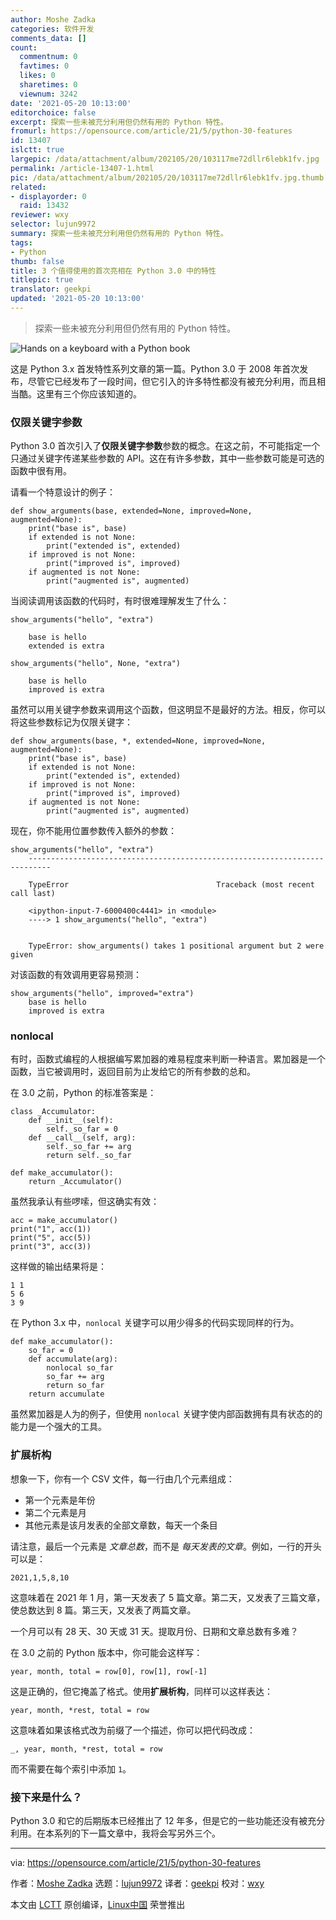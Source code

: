 ```yaml
---
author: Moshe Zadka
categories: 软件开发
comments_data: []
count:
  commentnum: 0
  favtimes: 0
  likes: 0
  sharetimes: 0
  viewnum: 3242
date: '2021-05-20 10:13:00'
editorchoice: false
excerpt: 探索一些未被充分利用但仍然有用的 Python 特性。
fromurl: https://opensource.com/article/21/5/python-30-features
id: 13407
islctt: true
largepic: /data/attachment/album/202105/20/103117me72dllr6lebk1fv.jpg
permalink: /article-13407-1.html
pic: /data/attachment/album/202105/20/103117me72dllr6lebk1fv.jpg.thumb.jpg
related:
- displayorder: 0
  raid: 13432
reviewer: wxy
selector: lujun9972
summary: 探索一些未被充分利用但仍然有用的 Python 特性。
tags:
- Python
thumb: false
title: 3 个值得使用的首次亮相在 Python 3.0 中的特性
titlepic: true
translator: geekpi
updated: '2021-05-20 10:13:00'
---
```



> 
> 探索一些未被充分利用但仍然有用的 Python 特性。
> 
> 
> 


![](/data/attachment/album/202105/20/103117me72dllr6lebk1fv.jpg "Hands on a keyboard with a Python book ")


这是 Python 3.x 首发特性系列文章的第一篇。Python 3.0 于 2008 年首次发布，尽管它已经发布了一段时间，但它引入的许多特性都没有被充分利用，而且相当酷。这里有三个你应该知道的。


### 仅限关键字参数


Python 3.0 首次引入了**仅限关键字参数**参数的概念。在这之前，不可能指定一个只通过关键字传递某些参数的 API。这在有许多参数，其中一些参数可能是可选的函数中很有用。


请看一个特意设计的例子：



```
def show_arguments(base, extended=None, improved=None, augmented=None):
    print("base is", base)
    if extended is not None:
        print("extended is", extended)
    if improved is not None:
        print("improved is", improved)
    if augmented is not None:
        print("augmented is", augmented)

```

当阅读调用该函数的代码时，有时很难理解发生了什么：



```
show_arguments("hello", "extra")

    base is hello
    extended is extra

show_arguments("hello", None, "extra")

    base is hello
    improved is extra

```

虽然可以用关键字参数来调用这个函数，但这明显不是最好的方法。相反，你可以将这些参数标记为仅限关键字：



```
def show_arguments(base, *, extended=None, improved=None, augmented=None):
    print("base is", base)
    if extended is not None:
        print("extended is", extended)
    if improved is not None:
        print("improved is", improved)
    if augmented is not None:
        print("augmented is", augmented)

```

现在，你不能用位置参数传入额外的参数：



```
show_arguments("hello", "extra")
    ---------------------------------------------------------------------------

    TypeError                                 Traceback (most recent call last)

    <ipython-input-7-6000400c4441> in <module>
    ----> 1 show_arguments("hello", "extra")
   

    TypeError: show_arguments() takes 1 positional argument but 2 were given

```

对该函数的有效调用更容易预测：



```
show_arguments("hello", improved="extra")
    base is hello
    improved is extra

```

### nonlocal


有时，函数式编程的人根据编写累加器的难易程度来判断一种语言。累加器是一个函数，当它被调用时，返回目前为止发给它的所有参数的总和。


在 3.0 之前，Python 的标准答案是：



```
class _Accumulator:
    def __init__(self):
        self._so_far = 0
    def __call__(self, arg):
        self._so_far += arg
        return self._so_far

def make_accumulator():
    return _Accumulator()

```

虽然我承认有些啰嗦，但这确实有效：



```
acc = make_accumulator()
print("1", acc(1))
print("5", acc(5))
print("3", acc(3))

```

这样做的输出结果将是：



```
1 1
5 6
3 9

```

在 Python 3.x 中，`nonlocal` 关键字可以用少得多的代码实现同样的行为。



```
def make_accumulator():
    so_far = 0
    def accumulate(arg):
        nonlocal so_far
        so_far += arg
        return so_far
    return accumulate

```

虽然累加器是人为的例子，但使用 `nonlocal` 关键字使内部函数拥有具有状态的的能力是一个强大的工具。


### 扩展析构


想象一下，你有一个 CSV 文件，每一行由几个元素组成：


* 第一个元素是年份
* 第二个元素是月
* 其他元素是该月发表的全部文章数，每天一个条目


请注意，最后一个元素是 *文章总数*，而不是 *每天发表的文章*。例如，一行的开头可以是：



```
2021,1,5,8,10

```

这意味着在 2021 年 1 月，第一天发表了 5 篇文章。第二天，又发表了三篇文章，使总数达到 8 篇。第三天，又发表了两篇文章。


一个月可以有 28 天、30 天或 31 天。提取月份、日期和文章总数有多难？


在 3.0 之前的 Python 版本中，你可能会这样写：



```
year, month, total = row[0], row[1], row[-1]

```

这是正确的，但它掩盖了格式。使用**扩展析构**，同样可以这样表达：



```
year, month, *rest, total = row

```

这意味着如果该格式改为前缀了一个描述，你可以把代码改成：



```
_, year, month, *rest, total = row

```

而不需要在每个索引中添加 `1`。


### 接下来是什么？


Python 3.0 和它的后期版本已经推出了 12 年多，但是它的一些功能还没有被充分利用。在本系列的下一篇文章中，我将会写另外三个。




---


via: <https://opensource.com/article/21/5/python-30-features>


作者：[Moshe Zadka](https://opensource.com/users/moshez) 选题：[lujun9972](https://github.com/lujun9972) 译者：[geekpi](https://github.com/geekpi) 校对：[wxy](https://github.com/wxy)


本文由 [LCTT](https://github.com/LCTT/TranslateProject) 原创编译，[Linux中国](https://linux.cn/) 荣誉推出